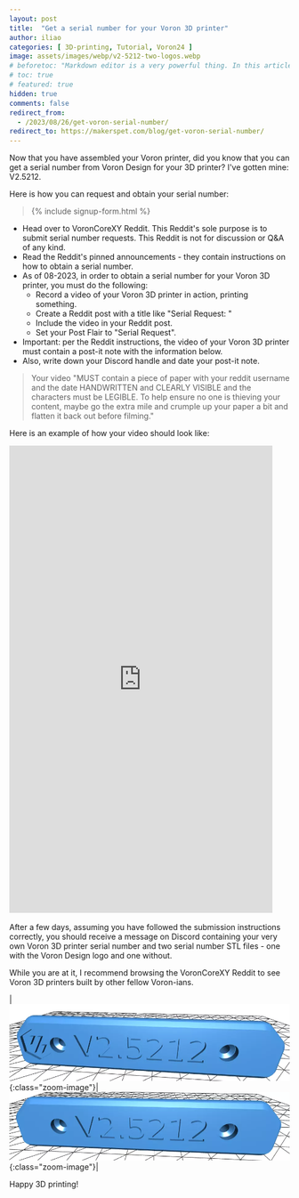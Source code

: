 ```yaml
---
layout: post
title:  "Get a serial number for your Voron 3D printer"
author: iliao
categories: [ 3D-printing, Tutorial, Voron24 ]
image: assets/images/webp/v2-5212-two-logos.webp
# beforetoc: "Markdown editor is a very powerful thing. In this article I'm going to show you what you can actually do with it, some tricks and tips while editing your post."
# toc: true
# featured: true
hidden: true
comments: false
redirect_from:
  - /2023/08/26/get-voron-serial-number/
redirect_to: https://makerspet.com/blog/get-voron-serial-number/
---
```

Now that you have assembled your Voron printer, did you know that you can get a serial number from Voron Design for your 3D printer? I've gotten mine: V2.5212.

Here is how you can request and obtain your serial number:

<blockquote>{% include signup-form.html %}</blockquote>

- Head over to VoronCoreXY Reddit. This Reddit's sole purpose is to submit serial number requests. This Reddit is not for discussion or Q&A of any kind.
- Read the Reddit's pinned announcements - they contain instructions on how to obtain a serial number.
- As of 08-2023, in order to obtain a serial number for your Voron 3D printer, you must do the following:
  - Record a video of your Voron 3D printer in action, printing something.
  - Create a Reddit post with a title like "Serial Request: <your Voron printer model here>"
  - Include the video in your Reddit post.
  - Set your Post Flair to "Serial Request".
- Important: per the Reddit instructions, the video of your Voron 3D printer must contain a post-it note with the information below.
- Also, write down your Discord handle and date your post-it note.

> Your video "MUST contain a piece of paper with your reddit username and the date HANDWRITTEN and CLEARLY VISIBLE and the characters must be LEGIBLE. To help ensure no one is thieving your content, maybe go the extra mile and crumple up your paper a bit and flatten it back out before filming."

Here is an example of how your video should look like:

<div class="text-center">
<iframe width="473" height="840" src="https://www.youtube.com/embed/0KCP5rm1ALk" title="3D-printing a part using a Voron 2.4" frameborder="0" allow="accelerometer; autoplay; clipboard-write; encrypted-media; gyroscope; picture-in-picture; web-share" allowfullscreen></iframe>
</div>

After a few days, assuming you have followed the submission instructions correctly, you should receive a message on Discord containing your very own Voron 3D printer serial number and two serial number STL files - one with the Voron Design logo and one without.

While you are at it, I recommend browsing the VoronCoreXY Reddit to see Voron 3D printers built by other fellow Voron-ians.

|![A Voron serial number STL with a Voron logo](/assets/images/webp/v2-5212.webp 'A Voron serial number STL with a Voron logo'){:class="zoom-image"}|![A Voron serial number STL without logo](/assets/images/webp/v2-5212-no-logo.webp 'A Voron serial number STL without logo'){:class="zoom-image"}|

<p></p>

Happy 3D printing!